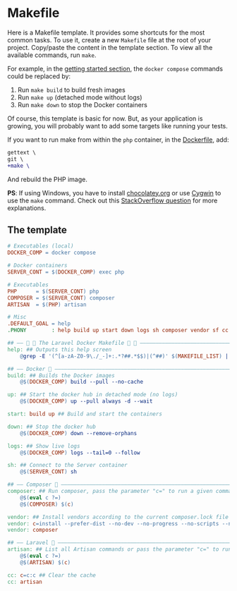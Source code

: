 # Makefile

Here is a Makefile template. It provides some shortcuts for the most common tasks.
To use it, create a new `Makefile` file at the root of your project. Copy/paste
the content in the template section. To view all the available commands, run `make`.

For example, in the [getting started section](/README.md#getting-started), the
`docker compose` commands could be replaced by:

1. Run `make build` to build fresh images
2. Run `make up` (detached mode without logs)
3. Run `make down` to stop the Docker containers

Of course, this template is basic for now. But, as your application is growing,
you will probably want to add some targets like running your tests.

If you want to run make from within the `php` container, in the [Dockerfile](../Dockerfile),
add:

```diff
gettext \
git \
+make \
```

And rebuild the PHP image.

**PS**: If using Windows, you have to install [chocolatey.org](https://chocolatey.org/)
or use [Cygwin](http://cygwin.com) to use the `make` command. Check out this
[StackOverflow question](https://stackoverflow.com/q/2532234/633864) for more explanations.

## The template

```Makefile
# Executables (local)
DOCKER_COMP = docker compose

# Docker containers
SERVER_CONT = $(DOCKER_COMP) exec php

# Executables
PHP      = $(SERVER_CONT) php
COMPOSER = $(SERVER_CONT) composer
ARTISAN  = $(PHP) artisan

# Misc
.DEFAULT_GOAL = help
.PHONY        : help build up start down logs sh composer vendor sf cc

## —— 🎵 🐳 The Laravel Docker Makefile 🐳 🎵 ——————————————————————————————————
help: ## Outputs this help screen
	@grep -E '(^[a-zA-Z0-9\./_-]+:.*?##.*$$)|(^##)' $(MAKEFILE_LIST) | awk 'BEGIN {FS = ":.*?## "}{printf "\033[32m%-30s\033[0m %s\n", $$1, $$2}' | sed -e 's/\[32m##/[33m/'

## —— Docker 🐳 ————————————————————————————————————————————————————————————————
build: ## Builds the Docker images
	@$(DOCKER_COMP) build --pull --no-cache

up: ## Start the docker hub in detached mode (no logs)
	@$(DOCKER_COMP) up --pull always -d --wait

start: build up ## Build and start the containers

down: ## Stop the docker hub
	@$(DOCKER_COMP) down --remove-orphans

logs: ## Show live logs
	@$(DOCKER_COMP) logs --tail=0 --follow

sh: ## Connect to the Server container
	@$(SERVER_CONT) sh

## —— Composer 🧙 ——————————————————————————————————————————————————————————————
composer: ## Run composer, pass the parameter "c=" to run a given command, example: make composer c='req guzzlehttp/guzzle'
	@$(eval c ?=)
	@$(COMPOSER) $(c)

vendor: ## Install vendors according to the current composer.lock file
vendor: c=install --prefer-dist --no-dev --no-progress --no-scripts --no-interaction
vendor: composer

## —— Laravel 🎵 ———————————————————————————————————————————————————————————————
artisan: ## List all Artisan commands or pass the parameter "c=" to run a given command, example: make artisan c=about
	@$(eval c ?=)
	@$(ARTISAN) $(c)

cc: c=c:c ## Clear the cache
cc: artisan
```
